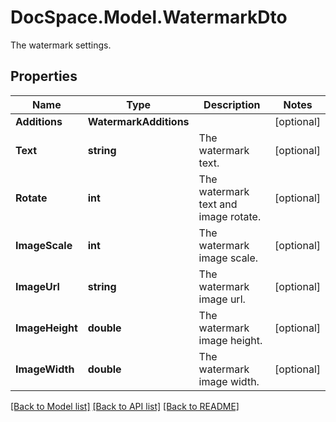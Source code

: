 # DocSpace.Model.WatermarkDto
The watermark settings.

## Properties

Name | Type | Description | Notes
------------ | ------------- | ------------- | -------------
**Additions** | **WatermarkAdditions** |  | [optional] 
**Text** | **string** | The watermark text. | [optional] 
**Rotate** | **int** | The watermark text and image rotate. | [optional] 
**ImageScale** | **int** | The watermark image scale. | [optional] 
**ImageUrl** | **string** | The watermark image url. | [optional] 
**ImageHeight** | **double** | The watermark image height. | [optional] 
**ImageWidth** | **double** | The watermark image width. | [optional] 

[[Back to Model list]](../README.md#documentation-for-models) [[Back to API list]](../README.md#documentation-for-api-endpoints) [[Back to README]](../README.md)

